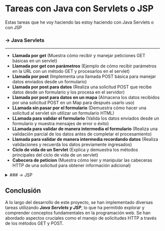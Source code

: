# Tareas con Java con Servlets o JSP
Estas tareas que he voy haciendo las estoy haciendo con Java Servlets o con JSP

### -> Java Servlets
----------------------------
* **Llamada por get** (Muestra cómo recibir y manejar peticiones GET básicas en un servlet)
* **Llamada por get con parámetros** (Ejemplo de cómo recibir parámetros en la URL con un método GET y procesarlos en el servlet)
* **Llamada por post** (Implementa una llamada POST básica para manejar datos enviados desde un formulario)
* **Llamada por post para datos** (Realiza una solicitud POST que recibe datos desde un formulario y los procesa en el servidor)
* **Llamada por post para datos en un mapa** (Almacena los datos recibidos por una solicitud POST en un Map para después usarlo uso)
* **LLamada sin pasar por el formulario** (Demuestra cómo hacer una solicitud al servlet sin utilizar un formulario HTML)
* **LLamada para validar el formulario** (Valida los datos enviados desde un formulario y muestra mensajes de error o éxito)
* **LLamada para validar de manera intermedia el formulario** (Realiza una validación parcial de los datos antes de completar el procesamiento)
* **Llamada para validar de manera intermedia recordando datos** (Realiza validaciones y recuerda los datos previamente ingresados)
* **Ciclo de vida de un Servlet** (Explica y demuestra los métodos principales del ciclo de vida de un servlet)
* **Cabecera de peticion** (Muestra cómo leer y manipular las cabeceras HTTP de una solicitud para obtener información adicional)


<details>
<summary> ### -> JSP </summary>
  
----------------------------
  
* **Prueba de calculadora** (Un ejemplo simple que muestra cómo realizar operaciones básicas de cálculo con JSP)
* **Saludo** (Genera un saludo personalizado basado en la entrada del usuario)
* **Calculadora** (Implementa una calculadora más completa)
* **Edad de una persona** (Calcula y muestra la edad de una persona basada en su fecha de nacimiento)
* **Número Secreto** (Juego donde el usuario intenta adivinar un número secreto generado aleatoriamente)
* **Conversor de divisas** (Convierte una cantidad de dinero de una moneda a otra)
* **Monedero** (Simula un cajero donde el usuario indica el precio y el dinero que da y te devuelve la vuelta)
* **Mi nombre con cookie** (Demuestra cómo almacenar y recuperar el nombre de un usuario utilizando cookies)

<details>
<summary>Contador de visitas</summary>
  
   * **Con Cookies** (Muestra cómo contar las visitas del usuario utilizando cookies para almacenar la información)
   * **Con Sesiones** (Implementa un contador de visitas utilizando sesiones)
</details>

  * **Recordar usuario** (Permite recordar a un usuario en futuras visitas mediante el uso de cookies cuando le da a recordar usuario pero cuando no le da el usuario no se guarda)
  * **Menú cookie** (Permite crear, visualizar, eliminar o modificar un usuario a través de cookies)
  * **Control de sesiones** (Nos permite crear un usuario y guardarlo en sesiones, se guarda su nombre, su fecha de nacimiento, el número de hijos y su salario.)

</details>

## Conclusión

A lo largo del desarrollo de este proyecto, se han implementado diversas tareas utilizando ***Java Servlets y JSP***, lo que ha permitido explorar y comprender conceptos fundamentales en la programación web. Se han abordado aspectos cruciales como el manejo de solicitudes HTTP a través de los métodos GET y POST.
